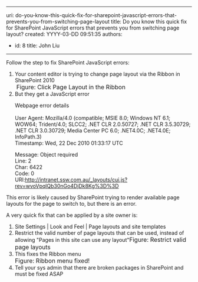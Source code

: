 

---
uri: do-you-know-this-quick-fix-for-sharepoint-javascript-errors-that-prevents-you-from-switching-page-layout
title: Do you know this quick fix for SharePoint JavaScript errors that prevents you from switching page layout?
created: YYYY-03-DD 09:51:35
authors:
  - id: 8
    title: John Liu
---




<span class='intro'> Follow the step to fix SharePoint JavaScript errors&#58;
 </span>


  <ol>
    <li>Your content editor is trying to change page layout via the Ribbon in SharePoint 2010 <br>
    <img alt="" class="ms-rteCustom-ImageArea" src="/PublishingImages/PagelayoutInRibbon.jpg" />&#160;<font class="ms-rteCustom-FigureNormal" size="+0">Figure&#58; Click Page Layout in the Ribbon</font> </li>
    <li>But they get a JavaScript error<br>
    <p>Webpage error details<br>
    <br>
    User Agent&#58; Mozilla/4.0 (compatible; MSIE 8.0; Windows NT 6.1; WOW64; Trident/4.0; SLCC2; .NET CLR 2.0.50727; .NET CLR 3.5.30729; .NET CLR 3.0.30729; Media Center PC 6.0; .NET4.0C; .NET4.0E; InfoPath.3)<br>
    Timestamp&#58; Wed, 22 Dec 2010 01&#58;33&#58;17 UTC</p>
    <p>Message&#58; Object required<br>
    Line&#58; 2<br>
    Char&#58; 6422<br>
    Code&#58; 0<br>
    URI&#58;<a href="http&#58;//intranet.ssw.com.au/_layouts/cui.js?rev=wvoVpqlQb30nGo4DjDk8Kg%3D%3D">http&#58;//intranet.ssw.com.au/_layouts/cui.js?rev=wvoVpqlQb30nGo4DjDk8Kg%3D%3D</a></p>
    </li>
</ol>
<p>This error is likely caused by SharePoint trying to render available page layouts for the page to switch to, but there is an error.</p>
A very quick fix that can be applied by a site owner is&#58;<br>
<ol>
    <li>Site Settings | Look and Feel | Page layouts and site templates&#160; </li>
    <li>Restrict the valid number of page layouts that can be used, instead of allowing &quot;Pages in this site can use any layout&quot;<img alt="" class="ms-rteCustom-ImageArea" src="/PublishingImages/RestrictedPageLayout.jpg" /><font class="ms-rteCustom-FigureNormal" size="+0">Figure&#58; Restrict valid page layouts </font></li>
    <li>This fixes the Ribbon menu<br>
    <img alt="" class="ms-rteCustom-ImageArea" src="/PublishingImages/RibbonMenu01.jpg" /><font class="ms-rteCustom-FigureNormal" size="+0">Figure&#58; Ribbon menu fixed!</font> </li>
    <li>Tell your sys admin that there are broken packages in SharePoint and must be fixed ASAP </li>
</ol>



